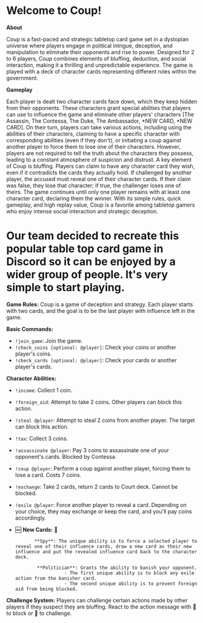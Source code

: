 # **Welcome to Coup!**

**About**

Coup is a fast-paced and strategic tabletop card game set in a dystopian universe where players engage in political intrigue, deception, and manipulation to eliminate their opponents and rise to power. Designed for 2 to 6 players, Coup combines elements of bluffing, deduction, and social interaction, making it a thrilling and unpredictable experience. The game is played with a deck of character cards representing different roles within the government.

**Gameplay**

Each player is dealt two character cards face down, which they keep hidden from their opponents. These characters grant special abilities that players can use to influence the game and eliminate other players' characters [The Assassin, The Contessa, The Duke, The Ambassador, *NEW CARD, *NEW CARD]. On their turn, players can take various actions, including using the abilities of their characters, claiming to have a specific character with corresponding abilities (even if they don't), or initiating a coup against another player to force them to lose one of their characters. However, players are not required to tell the truth about the characters they possess, leading to a constant atmosphere of suspicion and distrust. A key element of Coup is bluffing. Players can claim to have any character card they wish, even if it contradicts the cards they actually hold. If challenged by another player, the accused must reveal one of their character cards. If their claim was false, they lose that character; if true, the challenger loses one of theirs. The game continues until only one player remains with at least one character card, declaring them the winner. With its simple rules, quick gameplay, and high replay value, Coup is a favorite among tabletop gamers who enjoy intense social interaction and strategic deception.

# Our team decided to recreate this popular table top card game in Discord so it can be enjoyed by a wider group of people. It's very simple to start playing. 

**Game Rules:**
Coup is a game of deception and strategy. Each player starts with two cards, and the goal is to be the last player with influence left in the game.

**Basic Commands:**
- `!join_game`: Join the game.
- `!check_coins [optional: @player]`: Check your coins or another player's coins.
- `!check_cards [optional: @player]`: Check your cards or another player's cards.

**Character Abilities:**

- `!income`: Collect 1 coin.
- `!foreign_aid`: Attempt to take 2 coins. Other players can block this action.
- `!steal @player`: Attempt to steal 2 coins from another player. The target can block this action.
- `!tax`: Collect 3 coins.
- `!assassinate @player`: Pay 3 coins to assassinate one of your opponent's cards. Blocked by Contessa.
- `!coup @player`: Perform a coup against another player, forcing them to lose a card. Costs 7 coins.
- `!exchange`: Take 2 cards, return 2 cards to Court deck. Cannot be blocked.
- `!exile @player`: Force another player to reveal a card. Depending on your choice, they may exchange or keep the card, and you'll pay coins accordingly.

- 🆕 **New Cards:** 🎴
  
             **Spy**: The unique ability is to force a selected player to reveal one of their influence cards, draw a new card as their new influence and put the revealed influence card back to the character deck.

              **Politician**: Grants the ability to banish your opponent.
                        · The first unique ability is to block any exile action from the banisher card.
                        · The second unique ability is to prevent foreign aid from being blocked.


**Challenge System:**
Players can challenge certain actions made by other players if they suspect they are bluffing. React to the action message with 🚫 to block or 🤚 to challenge.